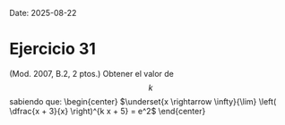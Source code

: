 Date: 2025-08-22

# Ejercicio 31

 (Mod. 2007, B.2, 2 ptos.) Obtener el valor de $$ k$$  sabiendo que:
 \begin{center}
$\underset{x \rightarrow \infty}{\lim} \left( \dfrac{x + 3}{x}
\right)^{k x + 5} = e^2$
\end{center}